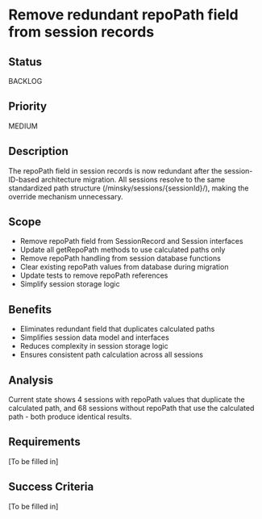 # Remove redundant repoPath field from session records

## Status

BACKLOG

## Priority

MEDIUM

## Description

The repoPath field in session records is now redundant after the session-ID-based architecture migration. All sessions resolve to the same standardized path structure (/minsky/sessions/{sessionId}/), making the override mechanism unnecessary.

## Scope

- Remove repoPath field from SessionRecord and Session interfaces
- Update all getRepoPath methods to use calculated paths only
- Remove repoPath handling from session database functions
- Clear existing repoPath values from database during migration
- Update tests to remove repoPath references
- Simplify session storage logic

## Benefits

- Eliminates redundant field that duplicates calculated paths
- Simplifies session data model and interfaces
- Reduces complexity in session storage logic
- Ensures consistent path calculation across all sessions

## Analysis

Current state shows 4 sessions with repoPath values that duplicate the calculated path, and 68 sessions without repoPath that use the calculated path - both produce identical results.

## Requirements

[To be filled in]

## Success Criteria

[To be filled in]
